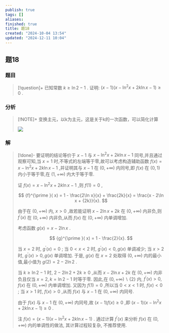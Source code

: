 ```yaml
---
publish: true
tags: []
aliases: 
finished: true
title: 题18
created: "2024-10-04 13:54"
updated: "2024-12-11 10:04"
---
```

## 题18
### 题目
> [!question]+
> 已知常数 $k \geq \ln 2 - 1$ . 证明: $( {x - 1}) ( {x - {\ln }^{2}x + {2k}\ln x - 1}) \geq 0$ .
### 分析
> [!NOTE]+
> 变换主元，以k为主元，这是关于k的一次函数，可以简化计算
> 
> ![](https://img.hwenyi.live/202412111753903.webp)
### 解
> [!done]-
> 要证明的结论等价于 $x - 1$ 与 $x - {\ln }^{2}x + {2k}\ln x - 1$ 同号,并且通过观察可知,当 $x = 1$ 时,不等式的左端等于零,故可以考虑构造辅助函数 $f( x) = x - {\ln }^{2}x + {2k}\ln x - 1$ ,并证明其与 $x - 1$ 在 $( {0, + \infty })$ 内同号,即 $f( x)$ 在 $( {0,1})$ 内小于等于零,在 $( {1, + \infty })$ 内大于等于零.
> 
> 证 $f( x) = x - {\ln }^{2}x + {2k}\ln x - 1$ ,则 $f( 1) = 0$ ,
> 
> $$
> {f}^{\prime }( x) = 1 - \frac{2\ln x}{x} + \frac{2k}{x} = \frac{x - 2\ln x + {2k}}{x}.
> $$
> 
> 由于在 $( {0, + \infty })$ 内, $x > 0$ ,故若能证明 $x - 2\ln x + {2k}$ 在 $( {0, + \infty })$ 内非负,则 ${f}^{\prime }( x)$ 在 $( {0, + \infty })$ 内非负,从而 $f( x)$ 在 $( {0, + \infty })$ 内单调增加.
> 
> 考虑函数 $g( x) = x - 2\ln x$ .
> 
> $$
> {g}^{\prime }( x) = 1 - \frac{2}{x}.
> $$
> 
> 当 $x = 2$ 时, ${g}^{\prime }( x) = 0$ ; 当 $0 < x < 2$ 时, ${g}^{\prime }( x) < 0, g( x)$ 单调减少; 当 $x > 2$ 时, ${g}^{\prime }( x) > 0, g( x)$ 单调增加. 于是, $g( x)$ 在 $x = 2$ 处取得 $( {0, + \infty })$ 内的最小值,最小值为 $g( 2) = 2 - 2\ln 2$ .
> 
> 当 $k \geq \ln 2 - 1$ 时, $2 - 2\ln 2 + {2k} \geq 0$ ,从而 $x - 2\ln x + {2k}$ 在 $( {0, + \infty })$ 内非负且仅当 $x = 2, k = \ln 2 - 1$ 时等于零. 因此,在 $( {0, + \infty }) \smallsetminus \{ 2\}$ 内, ${f}^{\prime }( x) > 0, f( x)$ 在 $( {0, + \infty })$ 内单调增加. 又因为 $f( 1) = 0$ ,所以当 $0 < x < 1$ 时, $f( x) < 0$ ; 当 $x > 1$ 时, $f( x) > 0$ ,从而 $f( x)$ 与 $x - 1$ 在 $( {0, + \infty })$ 内同号.
> 
> 由于 $f( x)$ 与 $x - 1$ 在 $( {0, + \infty })$ 内同号,故 $( {x - 1}) f( x) \geq 0$ ,即 $( {x - 1}) ( {x - {\ln }^{2}x + {2k}\ln x - 1}) \geq 0$ .
> 
> 注 $f( x) = ( {x - 1}) ( {x - {\ln }^{2}x + {2k}\ln x - 1})$ . 通过计算 ${f}^{\prime }( x)$ 来分析 $f( x)$ 在 $( {0, + \infty })$ 内的单调性的做法, 其计算过程较复杂, 不推荐使用.